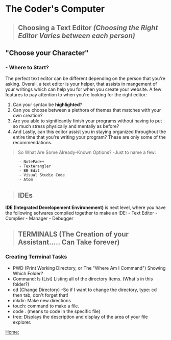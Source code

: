 # The Coder's Computer

>## Choosing a Text Editor ***(Choosing the Right Editor Varies between each person)***

## "Choose your Character"

### - Where to Start?

The perfect text editor can be different depending on the person that you're asking. Overall, a text editor is your helper, that assists in mangement of your writings which can help you for when you create your website.
 A few features to pay attention to when you're looking for the right editor:

1. Can your syntax be **highlighted**?
2. Can you choose between a plethora of themes that matches with your own creation?
3. Are you able to significantly finish your programs without having to put so much stress physically and mentally as before?
4. And Lastly, can this editor assist you in staying organized throughout the entire time that you're writing your program?
  These are only some of the recommendations.
  
  >So What Are Some Already-Known Options?
  -Just to name a few:

          - NotePad++
          - TextWrangler
          - BB Edit
          - Visual Studio Code
          - Atom

>## IDEs

**IDE (Integrated Developement Environement)** is next level, where you have the following sofwares compiled together to make an IDE:
           - Text Editor
           - Complier
           - Manager
           - Debugger

>## TERMINALS (The Creation of your Assistant..... Can Take forever)

### Creating Terminal Tasks

- PWD (Print Working Directory, or The "Where Am I Command") Showing Which Folder?
- Command: ls (List) Listing all of the directory Items. (What's in this folder?)
- cd (Change Directory)
    -So if I want to change the directory, type: cd then tab, don't forget that!
- mkdir: Make new directions
- touch: command to make a file.
- code . (means to code in the specific file)
- tree: Displays the description and display of the area of your file explorer.

[Home:](https://keelen-fisher.github.io/new-repository/)

